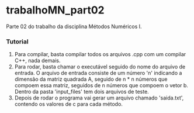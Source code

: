 trabalhoMN_part02
=================

Parte 02 do trabalho da disciplina Métodos Numéricos I.

### Tutorial

1. Para compilar, basta compilar todos os arquivos .cpp com um compilar C++, nada demais.
2. Para rodar, basta chamar o executável seguido do nome do arquivo de entrada. O arquivo de entrada consiste
de um número 'n' indicando a dimensão da matriz quadrada A, seguido de n * n números que compoem essa matriz, seguidos
de n números que compoem o vetor b. Dentro da pasta 'input_files' tem dois arquivos de teste.
3. Depois de rodar o programa vai gerar um arquivo chamado 'saida.txt', contendo os valores de c para cada método.

